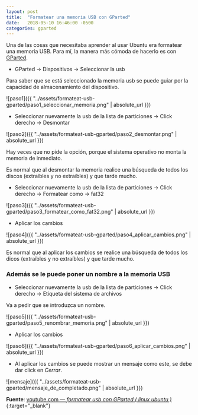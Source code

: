 ```yaml
---
layout: post
title:  "Formatear una memoria USB con GParted"
date:   2018-05-10 16:46:00 -0500
categories: gparted
--- 
```


Una de las cosas que necesitaba aprender al usar Ubuntu era formatear una memoria USB. Para mí, la manera más cómoda de hacerlo es con [GParted](https://gparted.org/download.php).

* GParted -> Dispositivos -> Seleccionar la usb

Para saber que se está seleccionado la memoria usb se puede guiar por la capacidad de almacenamiento del dispositivo.

![paso1]({{ "../assets/formateat-usb-gparted/paso1_seleccionar_memoria.png" | absolute_url }})

* Seleccionar nuevamente la usb de la lista de particiones -> Click derecho -> Desmontar

![paso2]({{ "../assets/formateat-usb-gparted/paso2_desmontar.png" | absolute_url }})

Hay veces que no pide la opción, porque el sistema operativo no monta la memoria de inmediato.

Es normal que al desmontar la memoria realice una búsqueda de todos los discos (extraíbles y no extraíbles) y que tarde mucho.

* Seleccionar nuevamente la usb de la lista de particiones -> Click derecho -> Formatear como -> fat32

![paso3]({{ "../assets/formateat-usb-gparted/paso3_formatear_como_fat32.png" | absolute_url }})

* Aplicar los cambios

![paso4]({{ "../assets/formateat-usb-gparted/paso4_aplicar_cambios.png" | absolute_url }})


Es normal que al aplicar los cambios se realice una búsqueda de todos los dicos (extraíbles y no extraíbles) y que tarde mucho.

### Además se le puede poner un nombre a la memoria USB

* Seleccionar nuevamente la usb de la lista de particiones -> Click derecho -> Etiqueta del sistema de archivos

Va a pedir que se introduzca un nombre.

![paso5]({{ "../assets/formateat-usb-gparted/paso5_renombrar_memoria.png" | absolute_url }})

* Aplicar los cambios

![paso6]({{ "../assets/formateat-usb-gparted/paso6_aplicar_cambios.png" | absolute_url }})

* Al aplicar los cambios se puede mostrar un mensaje como este, se debe dar click en *Cerrar*.

![mensaje]({{ "../assets/formateat-usb-gparted/mensaje_de_completado.png" | absolute_url }})



**Fuente**: [youtube.com &mdash; *formatear usb con GParted ( linux ubuntu )*](https://www.youtube.com/watch?v=hZbfzkb__0Y){:target="_blank"}